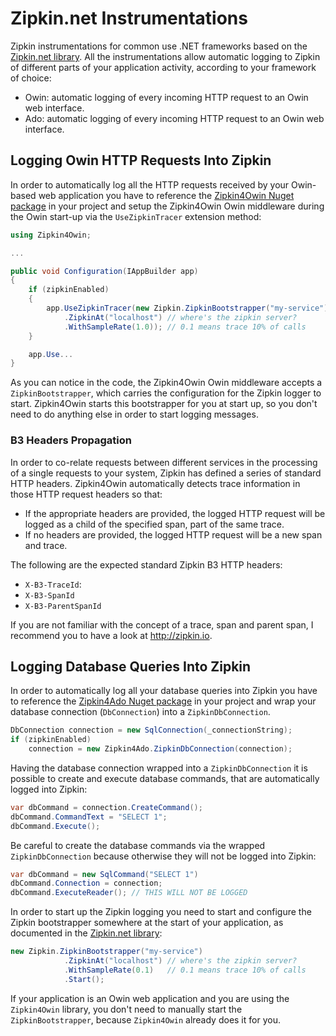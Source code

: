 # Zipkin.net Instrumentations

Zipkin instrumentations for common use .NET frameworks based on the [Zipkin.net library](https://github.com/d-collab/zipkin.net). All the instrumentations allow automatic logging to Zipkin of different parts of your application activity, according to your framework of choice:
* Owin: automatic logging of every incoming HTTP request to an Owin web interface.
* Ado: automatic logging of every incoming HTTP request to an Owin web interface.

## Logging Owin HTTP Requests Into Zipkin

In order to automatically log all the HTTP requests received by your Owin-based web application you have to reference the [Zipkin4Owin Nuget package](https://www.nuget.org/packages/Zipkin4Owin) in your project and setup the  Zipkin4Owin Owin middleware during the Owin start-up via the `UseZipkinTracer` extension method:
```cs
using Zipkin4Owin;

...

public void Configuration(IAppBuilder app)
{
    if (zipkinEnabled)
    {
        app.UseZipkinTracer(new Zipkin.ZipkinBootstrapper("my-service")
            .ZipkinAt("localhost") // where's the zipkin server?
            .WithSampleRate(1.0)); // 0.1 means trace 10% of calls
    }

    app.Use...
}
```

As you can notice in the code, the Zipkin4Owin Owin middleware accepts a `ZipkinBootstrapper`, which carries the configuration for the Zipkin logger to start. Zipkin4Owin starts this bootstrapper for you at start up, so you don't need to do anything else in order to start logging messages.

### B3 Headers Propagation

In order to co-relate requests between different services in the processing of a single requests to your system, Zipkin has defined a series of standard HTTP headers. Zipkin4Owin automatically detects trace information in those HTTP request headers so that:

* If the appropriate headers are provided, the logged HTTP request will be logged as a child of the specified span, part of the same trace.
* If no headers are provided, the logged HTTP request will be a new span and trace.

The following are the expected standard Zipkin B3 HTTP headers:

* `X-B3-TraceId`:
* `X-B3-SpanId`
* `X-B3-ParentSpanId`

If you are not familiar with the concept of a trace, span and parent span, I recommend you to have a look at http://zipkin.io.

## Logging Database Queries Into Zipkin

In order to automatically log all your database queries into Zipkin you have to reference the [Zipkin4Ado Nuget package](https://www.nuget.org/packages/Zipkin4Ado) in your project and wrap your database connection (`DbConnection`) into a `ZipkinDbConnection`.

```cs
DbConnection connection = new SqlConnection(_connectionString);
if (zipkinEnabled)
	connection = new Zipkin4Ado.ZipkinDbConnection(connection);
```

Having the database connection wrapped into a `ZipkinDbConnection` it is possible to create and execute database commands, that are automatically logged into Zipkin:
```cs
var dbCommand = connection.CreateCommand();
dbCommand.CommandText = "SELECT 1";
dbCommand.Execute();
```

Be careful to create the database commands via the wrapped `ZipkinDbConnection` because otherwise they will not be logged into Zipkin:
```cs
var dbCommand = new SqlCommand("SELECT 1")
dbCommand.Connection = connection;
dbCommand.ExecuteReader(); // THIS WILL NOT BE LOGGED
```

In order to start up the Zipkin logging you need to start and configure the Zipkin bootstrapper somewhere at the start of your application, as documented in the [Zipkin.net library](https://github.com/d-collab/zipkin.net):
```cs
new Zipkin.ZipkinBootstrapper("my-service")
			.ZipkinAt("localhost") // where's the zipkin server?
			.WithSampleRate(0.1)   // 0.1 means trace 10% of calls
			.Start();
``` 

If your application is an Owin web application and you are using the `Zipkin4Owin` library, you don't need to manually start the `ZipkinBootstrapper`, because `Zipkin4Owin` already does it for you.